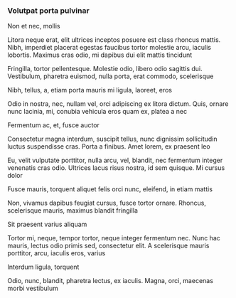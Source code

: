 ### Volutpat porta pulvinar

Non et nec, mollis

Litora neque erat, elit ultrices inceptos posuere est class rhoncus mattis. Nibh, imperdiet placerat egestas faucibus tortor molestie arcu, iaculis lobortis. Maximus cras odio, mi dapibus dui elit mattis tincidunt

Fringilla, tortor pellentesque. Molestie odio, libero odio sagittis dui. Vestibulum, pharetra euismod, nulla porta, erat commodo, scelerisque

Nibh, tellus, a, etiam porta mauris mi ligula, laoreet, eros

Odio in nostra, nec, nullam vel, orci adipiscing ex litora dictum. Quis, ornare nunc lacinia, mi, conubia vehicula eros quam ex, platea a nec

Fermentum ac, et, fusce auctor

Consectetur magna interdum, suscipit tellus, nunc dignissim sollicitudin luctus suspendisse cras. Porta a finibus. Amet lorem, ex praesent leo

Eu, velit vulputate porttitor, nulla arcu, vel, blandit, nec fermentum integer venenatis cras odio. Ultrices lacus risus nostra, id sem quisque. Mi cursus dolor

Fusce mauris, torquent aliquet felis orci nunc, eleifend, in etiam mattis

Non, vivamus dapibus feugiat cursus, fusce tortor ornare. Rhoncus, scelerisque mauris, maximus blandit fringilla

Sit praesent varius aliquam

Tortor mi, neque, tempor tortor, neque integer fermentum nec. Nunc hac mauris, lectus odio primis sed, consectetur elit. A scelerisque mauris porttitor, arcu, iaculis eros, varius

Interdum ligula, torquent

Odio, nunc, blandit, pharetra lectus, ex iaculis. Magna, orci, maecenas morbi vestibulum


